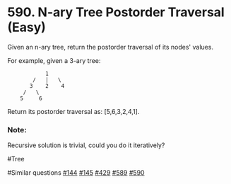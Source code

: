 # 590. N-ary Tree Postorder Traversal (Easy)

Given an n-ary tree, return the postorder traversal of its nodes' values.

For example, given a 3-ary tree:

```
            1
        /   |   \
       3    2    4
     /   \ 
    5     6
```

Return its postorder traversal as: [5,6,3,2,4,1].

### Note:
Recursive solution is trivial, could you do it iteratively?

#Tree

#Similar questions [#144](../p144m/README.md) [#145](../p145h/README.md) [#429](../p429e/README.md) [#589](../p589e/README.md) [#590](../p590e/README.md)
